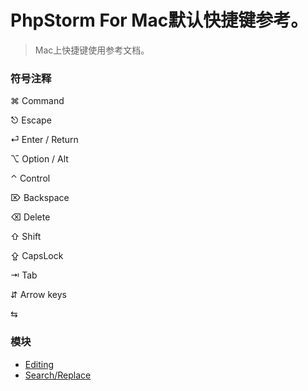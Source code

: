 PhpStorm For Mac默认快捷键参考。
===

> Mac上快捷键使用参考文档。

### 符号注释

⌘ Command

⎋ Escape

⏎ Enter / Return

⌥ Option / Alt

⌃ Control

⌦ Backspace

⌫ Delete

⇧ Shift

⇪ CapsLock

⇥ Tab

⇵ Arrow keys

⇆ 

### 模块

- [Editing](./editing.md)
- [Search/Replace](./search-replace.md)
